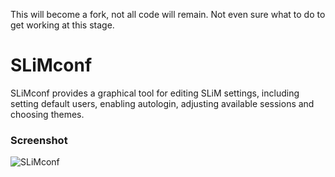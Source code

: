 This will become a fork, not all code will remain. Not even sure what to do to get working at this stage.


SLiMconf
========

SLiMconf provides a graphical tool for editing SLiM settings, including 
setting default users, enabling autologin, adjusting available sessions 
and choosing themes.

### Screenshot

![SLiMconf](http://img29.imageshack.us/img29/1411/slimconfgh.png)
